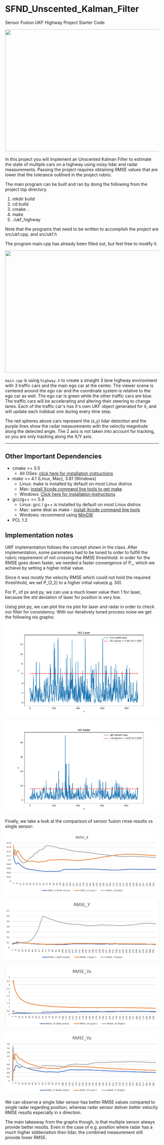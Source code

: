 # SFND_Unscented_Kalman_Filter
Sensor Fusion UKF Highway Project Starter Code

<img src="media/ukf_highway_tracked.gif" width="700" height="400" />

[image1]: nis_laser.png "laser"
[image2]: nis_radar.png "radar"
[image3]: rmsex.png "radar"
[image4]: rmsey.png "radar"
[image5]: rmsevx.png "radar"
[image6]: rmsevy.png "radar"

In this project you will implement an Unscented Kalman Filter to estimate the state of multiple cars on a highway using noisy lidar and radar measurements. Passing the project requires obtaining RMSE values that are lower that the tolerance outlined in the project rubric. 

The main program can be built and ran by doing the following from the project top directory.

1. mkdir build
2. cd build
3. cmake ..
4. make
5. ./ukf_highway

Note that the programs that need to be written to accomplish the project are src/ukf.cpp, and src/ukf.h

The program main.cpp has already been filled out, but feel free to modify it.

<img src="media/ukf_highway.png" width="700" height="400" />

`main.cpp` is using `highway.h` to create a straight 3 lane highway environment with 3 traffic cars and the main ego car at the center. 
The viewer scene is centered around the ego car and the coordinate system is relative to the ego car as well. The ego car is green while the 
other traffic cars are blue. The traffic cars will be accelerating and altering their steering to change lanes. Each of the traffic car's has
it's own UKF object generated for it, and will update each indidual one during every time step. 

The red spheres above cars represent the (x,y) lidar detection and the purple lines show the radar measurements with the velocity magnitude along the detected angle. The Z axis is not taken into account for tracking, so you are only tracking along the X/Y axis.

---

## Other Important Dependencies
* cmake >= 3.5
  * All OSes: [click here for installation instructions](https://cmake.org/install/)
* make >= 4.1 (Linux, Mac), 3.81 (Windows)
  * Linux: make is installed by default on most Linux distros
  * Mac: [install Xcode command line tools to get make](https://developer.apple.com/xcode/features/)
  * Windows: [Click here for installation instructions](http://gnuwin32.sourceforge.net/packages/make.htm)
* gcc/g++ >= 5.4
  * Linux: gcc / g++ is installed by default on most Linux distros
  * Mac: same deal as make - [install Xcode command line tools](https://developer.apple.com/xcode/features/)
  * Windows: recommend using [MinGW](http://www.mingw.org/)
 * PCL 1.2

## Implementation notes

UKF implementation follows the concept shown in the class.
After implementation, some parameters had to be tuned to order to fulfill the rubric requirement of not crossing the RMSE threshhold.
In order for the RMSE goes down faster, we needed a faster convergence of P_, which we achieve by setting a higher initial value. 

Since it was mostly the velocity RMSE which could not hold the required threshhold, we set P_(2,2) to a higher initial value(e.g. 50). 

For P_ of px and py, we can use a much lower value then 1 for laser, because the std deviation of laser for position is very low.

Using plot.py, we can plot the nis plot for laser and radar in order to check our filter for consistency. With our iteratively tuned process noise we get the following nis graphs:

![alt text][image1]

![alt text][image2]

Finally, we take a look at the comparison of sensor fusion rmse results vs single sensor:

![alt text][image3]

![alt text][image4]

![alt text][image5]

![alt text][image6]

We can observe a single lidar sensor has better RMSE values compared to single radar regarding position, whereas radar sensor deliver better velocity RMSE results especially in x direction.

The main takeaway from the graphs though, is that multiple sensor always provide better results. 
Even in the case of e.g. position where radar has a much higher stddeviation then lidar, the combined measurement still provide lower RMSE.
